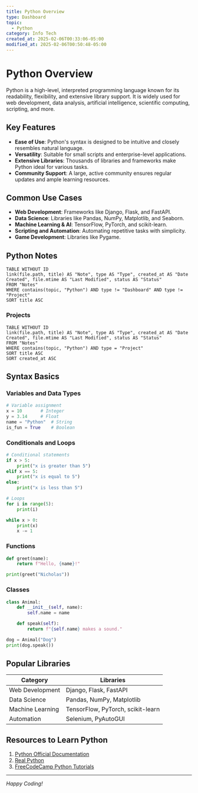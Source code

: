 ```yaml
---
title: Python Overview
type: Dashboard
topic:
  - Python
category: Info Tech
created_at: 2025-02-06T00:33:06-05:00
modified_at: 2025-02-06T00:50:48-05:00
---
```


# Python Overview

Python is a high-level, interpreted programming language known for its readability, flexibility, and extensive library support. It is widely used for web development, data analysis, artificial intelligence, scientific computing, scripting, and more.

## Key Features

- **Ease of Use**: Python's syntax is designed to be intuitive and closely resembles natural language.
- **Versatility**: Suitable for small scripts and enterprise-level applications.
- **Extensive Libraries**: Thousands of libraries and frameworks make Python ideal for various tasks.
- **Community Support**: A large, active community ensures regular updates and ample learning resources.

## Common Use Cases

- **Web Development**: Frameworks like Django, Flask, and FastAPI.
- **Data Science**: Libraries like Pandas, NumPy, Matplotlib, and Seaborn.
- **Machine Learning & AI**: TensorFlow, PyTorch, and scikit-learn.
- **Scripting and Automation**: Automating repetitive tasks with simplicity.
- **Game Development**: Libraries like Pygame.
## Python Notes
```dataview  
TABLE WITHOUT ID
link(file.path, title) AS "Note", type AS "Type", created_at AS "Date Created", file.mtime AS "Last Modified", status AS "Status"
FROM "Notes"
WHERE contains(topic, "Python") AND type != "Dashboard" AND type != "Project"
SORT title ASC

```

### Projects

```dataview  
TABLE WITHOUT ID
link(file.path, title) AS "Note", type AS "Type", created_at AS "Date Created", file.mtime AS "Last Modified", status AS "Status"
FROM "Notes"
WHERE contains(topic, "Python") AND type = "Project"
SORT title ASC
SORT created_at ASC
```
## Syntax Basics

### Variables and Data Types
```python
# Variable assignment
x = 10       # Integer
y = 3.14     # Float
name = "Python"  # String
is_fun = True    # Boolean
```

### Conditionals and Loops
```python
# Conditional statements
if x > 5:
    print("x is greater than 5")
elif x == 5:
    print("x is equal to 5")
else:
    print("x is less than 5")

# Loops
for i in range(5):
    print(i)

while x > 0:
    print(x)
    x -= 1
```

### Functions
```python
def greet(name):
    return f"Hello, {name}!"

print(greet("Nicholas"))
```

### Classes
```python
class Animal:
    def __init__(self, name):
        self.name = name

    def speak(self):
        return f"{self.name} makes a sound."

dog = Animal("Dog")
print(dog.speak())
```

## Popular Libraries

| Category           | Libraries                        |
|---------------------|----------------------------------|
| Web Development     | Django, Flask, FastAPI          |
| Data Science        | Pandas, NumPy, Matplotlib       |
| Machine Learning    | TensorFlow, PyTorch, scikit-learn |
| Automation          | Selenium, PyAutoGUI             |

## Resources to Learn Python

1. [Python Official Documentation](https://docs.python.org/3/)
2. [Real Python](https://realpython.com/)
3. [FreeCodeCamp Python Tutorials](https://www.freecodecamp.org/)

---

*Happy Coding!*